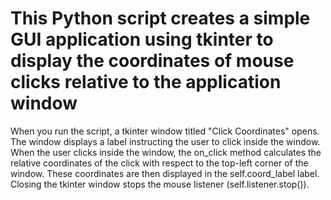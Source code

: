 # This Python script creates a simple GUI application using tkinter to display the coordinates of mouse clicks relative to the application window

When you run the script, a tkinter window titled "Click Coordinates" opens.
The window displays a label instructing the user to click inside the window.
When the user clicks inside the window, the on_click method calculates the relative coordinates of the click with respect to the top-left corner of the window.
These coordinates are then displayed in the self.coord_label label.
Closing the tkinter window stops the mouse listener (self.listener.stop()).
